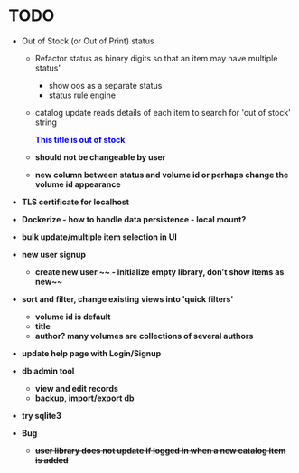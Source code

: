 # TODO

- Out of Stock (or Out of Print) status
  - Refactor status as binary digits so that an item may have multiple status'
    - show oos as a separate status
    - status rule engine
  - catalog update reads details of each item to search for 'out of stock'
    string 
    <div class="detail-content__overview" style="opacity: 1;">
                <p><strong><font color="blue">This title is out of stock</font>
                
  - should not be changeable by user
  - new column between status and volume id or perhaps change the volume id appearance

- TLS certificate for localhost
- Dockerize - how to handle data persistence - local mount?

- bulk update/multiple item selection in UI

- new user signup
  - create new user
~~  - initialize empty library, don't show items as new~~

- sort and filter, change existing views into 'quick filters'
  - volume id is default
  - title
  - author? many volumes are collections of several authors


- update help page with Login/Signup 

- db admin tool
  - view and edit records
  - backup, import/export db
- try sqlite3

- Bug
  - ~~user library does not update if logged in when a new catalog item is added~~